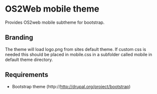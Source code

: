 OS2Web mobile theme
===================
Provides OS2web mobile subtheme for bootstrap.

Branding
--------
The theme will load logo.png from sites default theme.
If custom css is needed this should be placed in mobile.css in a subfolder called mobile in default theme directory.

Requirements
------------
* Bootstrap theme (http://http://drupal.org/project/bootstrap)


